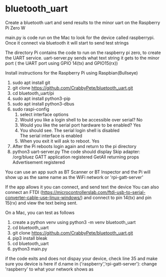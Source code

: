 # bluetooth_uart
Create a bluetooth uart and send results to the minor uart on the Raspberry Pi Zero W 

main.py is code run on the Mac to look for the device called raspberrypi. Once it connect
via bluetooth it will start to send test strings

The directory Pi contains the code to run on the raspberry pi zero, to create the UART
service. uart-server.py sends what text string it gets to the minor port ( the UART port using
GPIO 14(tx) and GPIO15(rx))

Install instructions for the Raspberry Pi using Raspbian(Bullseye)

1. sudo apt install git
2. git clone https://github.com/CrabbyPete/bluetooth_uart.git
3. cd bluetooth_uart/pi
4. sudo apt install python3-pip
5. sudo apt install python3-dbus
6. sudo raspi-config
   1. select interface options
   2. Would you like a login shell to be accessible over serial? No
   3. Would you like the serial port hardware to be enabled? Yes
   4. You should see.
        The serial login shell is disabled                       
        The serial interface is enabled
   5. When you exit it will ask to reboot. Yes
7. After the Pi reboots login again and return to the pi directory
8. python3 uart-server.py
   The code should display
   Skip adapter: /org/bluez
   GATT application registered
   GetAll
   returning props
   Advertisement registered


You can use an app such as BT Scanner or BT Inspector and the Pi will show up as the
same name as the WiFi network or 'rpi-gatt-server'

If the app allows it you can connect, and send text the device
You can also connect an FTDI (https://microcontrollerslab.com/ftdi-usb-to-serial-converter-cable-use-linux-windows/)
and connect to pin 14(tx) and pin 15(rx) and view the text being sent.

On a Mac, you can test as follows
1. create a python venv using python3 -m venv bluetooth_uart
2. cd bluetooth_uart
3. git clone https://github.com/CrabbyPete/bluetooth_uart.git
4. pip3 install bleak
5. cd bluetooth_uart
6. python3 main.py

if the code exits and does not dispay your device, check line 35
and make sure you device is here
    if d.name in ('raspberry','rpi-gatt-server'):
change 'raspberry' to what your network shows as



   
   